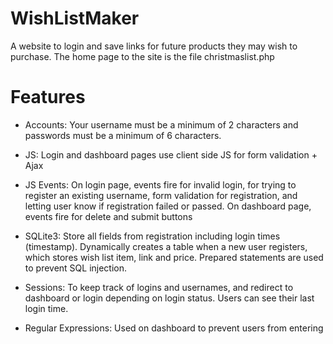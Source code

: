 # WishListMaker
A website to login and save links for future products they may wish to purchase. The home page to the site is the file christmaslist.php


# Features

* Accounts: Your username must be a minimum of 2 characters and passwords must be a minimum of 6 characters.

* JS: Login and dashboard pages use client side JS for form
validation + Ajax

* JS Events: On login page, events fire for invalid
login, for trying to register an existing username,
form validation for registration, and letting user
know if registration failed or passed. On
dashboard page, events fire for delete and submit
buttons

* SQLite3: Store all fields from registration
including login times (timestamp). Dynamically
creates a table when a new user registers, which
stores wish list item, link and price. Prepared
statements are used to prevent SQL injection.

* Sessions: To keep track of logins and usernames,
and redirect to dashboard or login depending on
login status. Users can see their last login time.

* Regular Expressions: Used on dashboard to
prevent users from entering <script> tags or html
tags in the item field.

# Server Structure
An SQL database with one starting table. This table, called logins, stores the username, password, and login time. Every time a new user registers on the website, a new table (uniquely bound to the user) is created with entries to store items and their corresponding link to purchase and cost.

# Compatibility

* In order to be compatible with PHP versions earlier than 5.5 (PHP 5.3.7 and later), I've added a library at the suggestion of http://php.net/manual/en/faq.passwords.php#faq.passwords.bestpractice. The code is available for free
usage under the MIT license.

* A few small changes to the codebase are needed to change the database from SQLite3 to another (MySQL, MariaDB).

